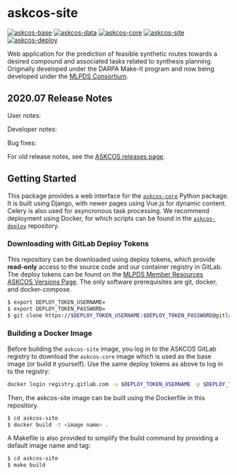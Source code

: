 # askcos-site
[![askcos-base](https://img.shields.io/badge/-askcos--base-lightgray?style=flat-square)](https://gitlab.com/mlpds_mit/ASKCOS/askcos-base)
[![askcos-data](https://img.shields.io/badge/-askcos--data-lightgray?style=flat-square)](https://gitlab.com/mlpds_mit/ASKCOS/askcos-data)
[![askcos-core](https://img.shields.io/badge/-askcos--core-lightgray?style=flat-square)](https://gitlab.com/mlpds_mit/ASKCOS/askcos-core)
[![askcos-site](https://img.shields.io/badge/-askcos--site-blue?style=flat-square)](https://gitlab.com/mlpds_mit/ASKCOS/askcos-site)
[![askcos-deploy](https://img.shields.io/badge/-askcos--deploy-lightgray?style=flat-square)](https://gitlab.com/mlpds_mit/ASKCOS/askcos-deploy)

Web application for the prediction of feasible synthetic routes towards a desired compound and associated tasks related to synthesis planning. Originally developed under the DARPA Make-It program and now being developed under the [MLPDS Consortium](http://mlpds.mit.edu).

## 2020.07 Release Notes

User notes:

Developer notes:

Bug fixes:

For old release notes, see the [ASKCOS releases page](https://gitlab.com/mlpds_mit/ASKCOS/ASKCOS/-/releases).

## Getting Started

This package provides a web interface for the [`askcos-core`](https://gitlab.com/mlpds_mit/ASKCOS/askcos-core) Python package. It is built using Django, with newer pages using Vue.js for dynamic content. Celery is also used for asyncronous task processing. We recommend deployment using Docker, for which scripts can be found in the [`askcos-deploy`](https://gitlab.com/mlpds_mit/ASKCOS/askcos-deploy) repository.

### Downloading with GitLab Deploy Tokens

This repository can be downloaded using deploy tokens, which provide __read-only__ access to the source code and our container registry in GitLab. The deploy tokens can be found on the [MLPDS Member Resources ASKCOS Versions Page](https://mlpds.mit.edu/member-resources-releases-versions/). The only software prerequisites are git, docker, and docker-compose.

```bash
$ export DEPLOY_TOKEN_USERNAME=
$ export DEPLOY_TOKEN_PASSWORD=
$ git clone https://$DEPLOY_TOKEN_USERNAME:$DEPLOY_TOKEN_PASSWORD@gitlab.com/mlpds_mit/askcos/askcos-site.git
```

### Building a Docker Image

Before building the `askcos-site` image, you log in to the ASKCOS GitLab registry to download the `askcos-core` image which is used as the base image (or build it yourself). Use the same deploy tokens as above to log in to the registry:

```bash
docker login registry.gitlab.com -u $DEPLOY_TOKEN_USERNAME -p $DEPLOY_TOKEN_PASSWORD
```

Then, the askcos-site image can be built using the Dockerfile in this repository.

```bash
$ cd askcos-site
$ docker build -t <image name> .
```

A Makefile is also provided to simplify the build command by providing a default image name and tag:

```bash
$ cd askcos-site
$ make build
```